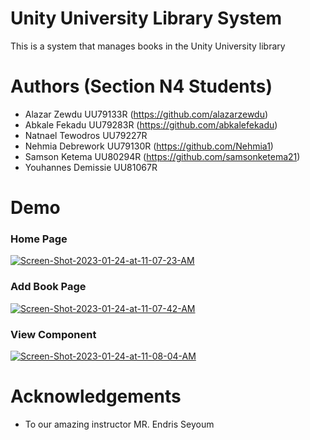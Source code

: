 
# Unity University Library System

This is a system that manages books in the Unity University library


# Authors (Section N4 Students)

- Alazar Zewdu UU79133R (https://github.com/alazarzewdu)
- Abkale Fekadu UU79283R (https://github.com/abkalefekadu)
- Natnael Tewodros UU79227R 
- Nehmia Debrework UU79130R (https://github.com/Nehmia1)
- Samson Ketema UU80294R (https://github.com/samsonketema21)
- Youhannes Demissie UU81067R 



# Demo

### Home Page 

<a href="https://ibb.co/6tRhn9g"><img src="https://i.ibb.co/vdx5wyZ/Screen-Shot-2023-01-24-at-11-07-23-AM.png" alt="Screen-Shot-2023-01-24-at-11-07-23-AM" border="0" /></a> 

### Add Book Page 
<a href="https://ibb.co/1z110KV"><img src="https://i.ibb.co/9Z66p2X/Screen-Shot-2023-01-24-at-11-07-42-AM.png" alt="Screen-Shot-2023-01-24-at-11-07-42-AM" border="0"></a>

### View Component
<a href="https://imgbb.com/"><img src="https://i.ibb.co/61jgCwG/Screen-Shot-2023-01-24-at-11-08-04-AM.png" alt="Screen-Shot-2023-01-24-at-11-08-04-AM" border="0"></a>


# Acknowledgements

- To our amazing instructor MR. Endris Seyoum 

